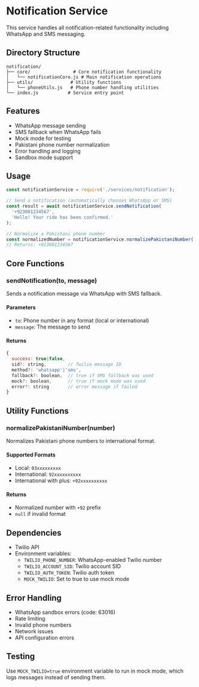 # Notification Service

This service handles all notification-related functionality including WhatsApp and SMS messaging.

## Directory Structure

```
notification/
├── core/                # Core notification functionality
│   └── notificationCore.js # Main notification operations
├── utils/              # Utility functions
│   └── phoneUtils.js   # Phone number handling utilities
└── index.js           # Service entry point
```

## Features

- WhatsApp message sending
- SMS fallback when WhatsApp fails
- Mock mode for testing
- Pakistani phone number normalization
- Error handling and logging
- Sandbox mode support

## Usage

```javascript
const notificationService = require('./services/notification');

// Send a notification (automatically chooses WhatsApp or SMS)
const result = await notificationService.sendNotification(
  '+923001234567',
  'Hello! Your ride has been confirmed.'
);

// Normalize a Pakistani phone number
const normalizedNumber = notificationService.normalizePakistaniNumber('03001234567');
// Returns: +923001234567
```

## Core Functions

### sendNotification(to, message)
Sends a notification message via WhatsApp with SMS fallback.

#### Parameters
- `to`: Phone number in any format (local or international)
- `message`: The message to send

#### Returns
```javascript
{
  success: true|false,
  sid?: string,        // Twilio message ID
  method?: 'whatsapp'|'sms',
  fallback?: boolean,  // true if SMS fallback was used
  mock?: boolean,      // true if mock mode was used
  error?: string       // error message if failed
}
```

## Utility Functions

### normalizePakistaniNumber(number)
Normalizes Pakistani phone numbers to international format.

#### Supported Formats
- Local: `03xxxxxxxxx`
- International: `92xxxxxxxxxx`
- International with plus: `+92xxxxxxxxxx`

#### Returns
- Normalized number with `+92` prefix
- `null` if invalid format

## Dependencies

- Twilio API
- Environment variables:
  - `TWILIO_PHONE_NUMBER`: WhatsApp-enabled Twilio number
  - `TWILIO_ACCOUNT_SID`: Twilio account SID
  - `TWILIO_AUTH_TOKEN`: Twilio auth token
  - `MOCK_TWILIO`: Set to true to use mock mode
  
## Error Handling

- WhatsApp sandbox errors (code: 63016)
- Rate limiting
- Invalid phone numbers
- Network issues
- API configuration errors

## Testing

Use `MOCK_TWILIO=true` environment variable to run in mock mode, which logs messages instead of sending them. 